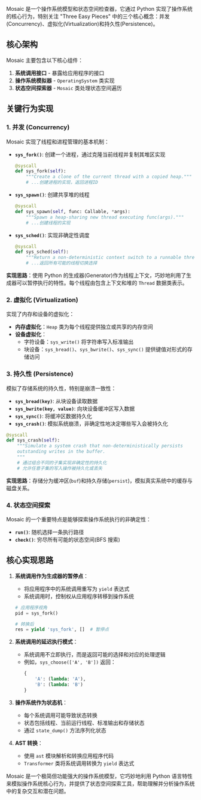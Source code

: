 
Mosaic 是一个操作系统模型和状态空间检查器，它通过 Python 实现了操作系统的核心行为，特别关注 "Three Easy Pieces" 中的三个核心概念：并发(Concurrency)、虚拟化(Virtualization)和持久性(Persistence)。

## 核心架构

Mosaic 主要包含以下核心组件：

1. **系统调用接口** - 暴露给应用程序的接口
2. **操作系统模拟器** - `OperatingSystem` 类实现
3. **状态空间探索器** - `Mosaic` 类处理状态空间遍历

## 关键行为实现

### 1. 并发 (Concurrency)

Mosaic 实现了线程和进程管理的基本机制：

- **`sys_fork()`**: 创建一个进程，通过克隆当前线程并复制其堆区实现
  ```python
  @syscall
  def sys_fork(self):
      """Create a clone of the current thread with a copied heap."""
      # ...创建进程的实现，返回进程ID
  ```

- **`sys_spawn()`**: 创建共享堆的线程
  ```python
  @syscall
  def sys_spawn(self, func: Callable, *args):
      """Spawn a heap-sharing new thread executing func(args)."""
      # ...创建线程的实现
  ```

- **`sys_sched()`**: 实现非确定性调度
  ```python
  @syscall
  def sys_sched(self):
      """Return a non-deterministic context switch to a runnable thread."""
      # ...返回所有可能的线程切换选择
  ```

**实现思路**：使用 Python 的生成器(Generator)作为线程上下文，巧妙地利用了生成器可以暂停执行的特性。每个线程由包含上下文和堆的 `Thread` 数据类表示。

### 2. 虚拟化 (Virtualization)

实现了内存和设备的虚拟化：

- **内存虚拟化**：`Heap` 类为每个线程提供独立或共享的内存空间
- **设备虚拟化**：
  - 字符设备：`sys_write()` 将字符串写入标准输出
  - 块设备：`sys_bread()`、`sys_bwrite()`、`sys_sync()` 提供键值对形式的存储访问

### 3. 持久性 (Persistence)

模拟了存储系统的持久性，特别是崩溃一致性：

- **`sys_bread(key)`**: 从块设备读取数据
- **`sys_bwrite(key, value)`**: 向块设备缓冲区写入数据
- **`sys_sync()`**: 将缓冲区数据持久化
- **`sys_crash()`**: 模拟系统崩溃，非确定性地决定哪些写入会被持久化

```python
@syscall
def sys_crash(self):
    """Simulate a system crash that non-deterministically persists
    outstanding writes in the buffer.
    """
    # 通过组合不同的子集实现非确定性的持久化
    # 允许任意子集的写入操作被持久化或丢失
```

**实现思路**：存储分为缓冲区(`buf`)和持久存储(`persist`)，模拟真实系统中的缓存与磁盘关系。

### 4. 状态空间探索

Mosaic 的一个重要特点是能够探索操作系统执行的非确定性：

- **`run()`**: 随机选择一条执行路径
- **`check()`**: 穷尽所有可能的状态空间(BFS 搜索)

## 核心实现思路

1. **系统调用作为生成器的暂停点**：
   - 将应用程序中的系统调用重写为 `yield` 表达式
   - 系统调用时，控制权从应用程序转移到操作系统

   ```python
   # 应用程序视角
   pid = sys_fork()
   
   # 转换后
   res = yield 'sys_fork', []  # 暂停点
   ```

2. **系统调用的延迟执行模式**：
   - 系统调用不立即执行，而是返回可能的选择和对应的处理逻辑
   - 例如，`sys_choose(['A', 'B'])` 返回：
     ```python
     {
         'A': (lambda: 'A'),
         'B': (lambda: 'B')
     }
     ```

3. **操作系统作为状态机**：
   - 每个系统调用可能导致状态转换
   - 状态包括线程、当前运行线程、标准输出和存储状态
   - 通过 `state_dump()` 方法序列化状态

4. **AST 转换**：
   - 使用 `ast` 模块解析和转换应用程序代码
   - `Transformer` 类将系统调用转换为 `yield` 表达式

Mosaic 是一个极简但功能强大的操作系统模型，它巧妙地利用 Python 语言特性来模拟操作系统核心行为，并提供了状态空间探索工具，帮助理解并分析操作系统中的复杂交互和潜在问题。